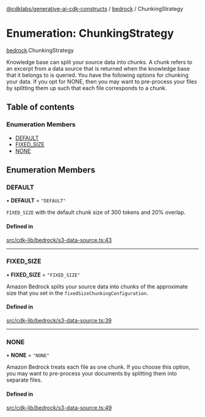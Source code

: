 [@cdklabs/generative-ai-cdk-constructs](../README.md) / [bedrock](../modules/bedrock.md) / ChunkingStrategy

# Enumeration: ChunkingStrategy

[bedrock](../modules/bedrock.md).ChunkingStrategy

Knowledge base can split your source data into chunks. A chunk refers to an
excerpt from a data source that is returned when the knowledge base that it
belongs to is queried. You have the following options for chunking your
data. If you opt for NONE, then you may want to pre-process your files by
splitting them up such that each file corresponds to a chunk.

## Table of contents

### Enumeration Members

- [DEFAULT](bedrock.ChunkingStrategy.md#default)
- [FIXED\_SIZE](bedrock.ChunkingStrategy.md#fixed_size)
- [NONE](bedrock.ChunkingStrategy.md#none)

## Enumeration Members

### DEFAULT

• **DEFAULT** = ``"DEFAULT"``

`FIXED_SIZE` with the default chunk size of 300 tokens and 20% overlap.

#### Defined in

[src/cdk-lib/bedrock/s3-data-source.ts:43](https://github.com/jstrunk/generative-ai-cdk-constructs/blob/29ef990/src/cdk-lib/bedrock/s3-data-source.ts#L43)

___

### FIXED\_SIZE

• **FIXED\_SIZE** = ``"FIXED_SIZE"``

Amazon Bedrock splits your source data into chunks of the approximate size
that you set in the `fixedSizeChunkingConfiguration`.

#### Defined in

[src/cdk-lib/bedrock/s3-data-source.ts:39](https://github.com/jstrunk/generative-ai-cdk-constructs/blob/29ef990/src/cdk-lib/bedrock/s3-data-source.ts#L39)

___

### NONE

• **NONE** = ``"NONE"``

Amazon Bedrock treats each file as one chunk. If you choose this option,
you may want to pre-process your documents by splitting them into separate
files.

#### Defined in

[src/cdk-lib/bedrock/s3-data-source.ts:49](https://github.com/jstrunk/generative-ai-cdk-constructs/blob/29ef990/src/cdk-lib/bedrock/s3-data-source.ts#L49)
